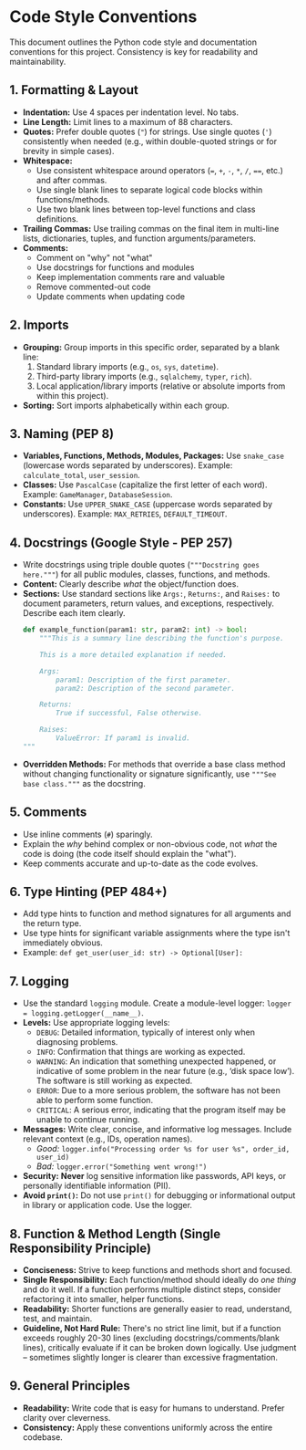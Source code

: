 # Code Style Conventions

This document outlines the Python code style and documentation conventions for this project. Consistency is key for readability and maintainability.

## 1. Formatting & Layout

-   **Indentation:** Use 4 spaces per indentation level. No tabs.
-   **Line Length:** Limit lines to a maximum of 88 characters.
-   **Quotes:** Prefer double quotes (`"`) for strings. Use single quotes (`'`) consistently when needed (e.g., within double-quoted strings or for brevity in simple cases).
-   **Whitespace:**
    -   Use consistent whitespace around operators (`=`, `+`, `-`, `*`, `/`, `==`, etc.) and after commas.
    -   Use single blank lines to separate logical code blocks within functions/methods.
    -   Use two blank lines between top-level functions and class definitions.
-   **Trailing Commas:** Use trailing commas on the final item in multi-line lists, dictionaries, tuples, and function arguments/parameters.
-   **Comments:**
    - Comment on "why" not "what"
    - Use docstrings for functions and modules
    - Keep implementation comments rare and valuable
    - Remove commented-out code
    - Update comments when updating code

## 2. Imports

-   **Grouping:** Group imports in this specific order, separated by a blank line:
    1.  Standard library imports (e.g., `os`, `sys`, `datetime`).
    2.  Third-party library imports (e.g., `sqlalchemy`, `typer`, `rich`).
    3.  Local application/library imports (relative or absolute imports from within this project).
-   **Sorting:** Sort imports alphabetically within each group.

## 3. Naming (PEP 8)

-   **Variables, Functions, Methods, Modules, Packages:** Use `snake_case` (lowercase words separated by underscores). Example: `calculate_total`, `user_session`.
-   **Classes:** Use `PascalCase` (capitalize the first letter of each word). Example: `GameManager`, `DatabaseSession`.
-   **Constants:** Use `UPPER_SNAKE_CASE` (uppercase words separated by underscores). Example: `MAX_RETRIES`, `DEFAULT_TIMEOUT`.

## 4. Docstrings (Google Style - PEP 257)

-   Write docstrings using triple double quotes (`"""Docstring goes here."""`) for all public modules, classes, functions, and methods.
-   **Content:** Clearly describe *what* the object/function does.
-   **Sections:** Use standard sections like `Args:`, `Returns:`, and `Raises:` to document parameters, return values, and exceptions, respectively. Describe each item clearly.
    ```python
    def example_function(param1: str, param2: int) -> bool:
        """This is a summary line describing the function's purpose.

        This is a more detailed explanation if needed.

        Args:
            param1: Description of the first parameter.
            param2: Description of the second parameter.

        Returns:
            True if successful, False otherwise.

        Raises:
            ValueError: If param1 is invalid.
    """
    ```
-   **Overridden Methods:** For methods that override a base class method without changing functionality or signature significantly, use `"""See base class."""` as the docstring.

## 5. Comments

-   Use inline comments (`#`) sparingly.
-   Explain the *why* behind complex or non-obvious code, not *what* the code is doing (the code itself should explain the "what").
-   Keep comments accurate and up-to-date as the code evolves.

## 6. Type Hinting (PEP 484+)

-   Add type hints to function and method signatures for all arguments and the return type.
-   Use type hints for significant variable assignments where the type isn't immediately obvious.
-   Example: `def get_user(user_id: str) -> Optional[User]:`

## 7. Logging

-   Use the standard `logging` module. Create a module-level logger: `logger = logging.getLogger(__name__)`.
-   **Levels:** Use appropriate logging levels:
    -   `DEBUG`: Detailed information, typically of interest only when diagnosing problems.
    -   `INFO`: Confirmation that things are working as expected.
    -   `WARNING`: An indication that something unexpected happened, or indicative of some problem in the near future (e.g., ‘disk space low’). The software is still working as expected.
    -   `ERROR`: Due to a more serious problem, the software has not been able to perform some function.
    -   `CRITICAL`: A serious error, indicating that the program itself may be unable to continue running.
-   **Messages:** Write clear, concise, and informative log messages. Include relevant context (e.g., IDs, operation names).
    -   *Good:* `logger.info("Processing order %s for user %s", order_id, user_id)`
    -   *Bad:* `logger.error("Something went wrong!")`
-   **Security:** **Never** log sensitive information like passwords, API keys, or personally identifiable information (PII).
-   **Avoid `print()`:** Do not use `print()` for debugging or informational output in library or application code. Use the logger.

## 8. Function & Method Length (Single Responsibility Principle)

-   **Conciseness:** Strive to keep functions and methods short and focused.
-   **Single Responsibility:** Each function/method should ideally do *one thing* and do it well. If a function performs multiple distinct steps, consider refactoring it into smaller, helper functions.
-   **Readability:** Shorter functions are generally easier to read, understand, test, and maintain.
-   **Guideline, Not Hard Rule:** There's no strict line limit, but if a function exceeds roughly 20-30 lines (excluding docstrings/comments/blank lines), critically evaluate if it can be broken down logically. Use judgment – sometimes slightly longer is clearer than excessive fragmentation.

## 9. General Principles

-   **Readability:** Write code that is easy for humans to understand. Prefer clarity over cleverness.
-   **Consistency:** Apply these conventions uniformly across the entire codebase.
